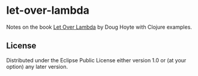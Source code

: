 # let-over-lambda

Notes on the book [Let Over Lambda](http://letoverlambda.com/) by Doug Hoyte with Clojure examples.

## License

Distributed under the Eclipse Public License either version 1.0 or (at
your option) any later version.

